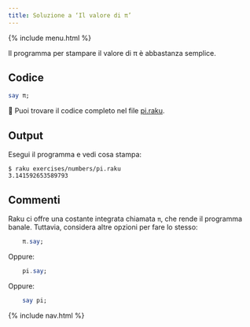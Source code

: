 ```yaml
---
title: Soluzione a ‘Il valore di π’
---
```


{% include menu.html %}

Il programma per stampare il valore di π è abbastanza semplice.

## Codice

```raku
say π;
```

🦋 Puoi trovare il codice completo nel file [pi.raku](https://github.com/ash/raku-course/blob/master/exercises/numbers/pi.raku).

## Output

Esegui il programma e vedi cosa stampa:

```console
$ raku exercises/numbers/pi.raku
3.141592653589793
```

## Commenti

Raku ci offre una costante integrata chiamata `π`, che rende il programma banale. Tuttavia, considera altre opzioni per fare lo stesso:

```raku
    π.say;
```

Oppure:

```raku
    pi.say;
```

Oppure:

```raku
    say pi;
```

{% include nav.html %}